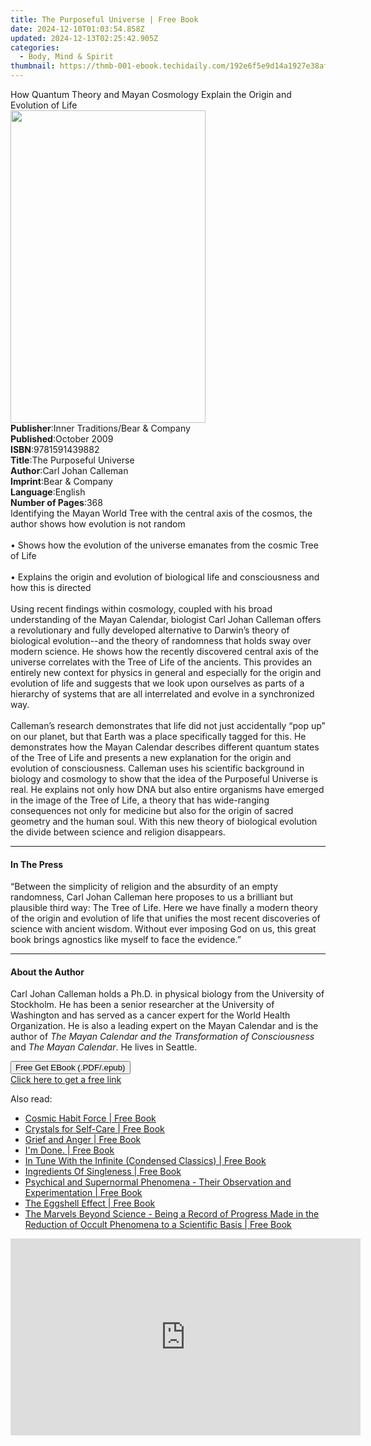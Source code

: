 ```yaml
---
title: The Purposeful Universe | Free Book
date: 2024-12-10T01:03:54.858Z
updated: 2024-12-13T02:25:42.905Z
categories:
  - Body, Mind & Spirit
thumbnail: https://thmb-001-ebook.techidaily.com/192e6f5e9d14a1927e38afc766dd432d29282dbbd8b15c5fa8cf66f9e4d2e1e8.jpg
---
```

<main id="book-container">
  <div class="flex flex-col">
    <div class="book-brief flex-1 py-6 px-4 sm:p-6 md:py-10 md:px-8">
      <!-- brief-->
      <div class="book-brief-main">
        How Quantum Theory and Mayan Cosmology Explain the Origin and Evolution
        of Life
      </div>
    </div>
    <div
      class="book-meta-info flex-1 grid gap-4 col-start-1 col-end-3 row-start-1 sm:mb-6 sm:grid-cols-4 lg:gap-6 lg:col-start-2 lg:row-end-6 lg:row-span-6 lg:mb-0"
    >
      <div
        class="book-meta-info-left place-content-center mt-4 p-4 text-sm leading-6 col-start-2 col-span-2 dark:text-slate-400"
      >
        <img
          class="w-full h-500 object-cover rounded-lg sm:h-255 sm:col-span-2 lg:col-span-full"
          src="https://img-001-ebook.techidaily.com/cf78fc663490a1db14b6d6796de2595dccc45d014eb4048e51dd9a304476c6ef.jpg"
          alt=""
          width="312"
          height="500"
        />
      </div>
      <div
        class="book-meta-info-right mt-2 col-start-1 row-start-2 col-span-3 self-center"
      >
        <!-- meta data  -->
        <div class="flex flex-col px-4 md:px-8">
          <div class="flex-1">
            <strong>Publisher</strong>:<span class="px-2"
              >Inner Traditions/Bear &amp; Company</span
            >
          </div>
          <div class="flex-1">
            <strong>Published</strong>:<span class="px-2">October 2009</span>
          </div>
          <div class="flex-1">
            <strong>ISBN</strong>:<span class="px-2">9781591439882</span>
          </div>
          <div class="flex-1">
            <strong>Title</strong>:<span class="px-2"
              >The Purposeful Universe</span
            >
          </div>
          <div class="flex-1">
            <strong>Author</strong>:<span class="px-2"
              >Carl Johan Calleman</span
            >
          </div>
          <div class="flex-1">
            <strong>Imprint</strong>:<span class="px-2"
              >Bear &amp; Company</span
            >
          </div>
          <div class="flex-1">
            <strong>Language</strong>:<span class="px-2">English</span>
          </div>
          <div class="flex-1">
            <strong>Number of Pages</strong>:<span class="px-2">368</span>
          </div>
        </div>
      </div>
    </div>
    <div class="book-description flex-1 py-6 px-4 sm:p-6 md:py-10 md:px-8">
      <div class="book-description-main">
        <div accordion-content="" id="description">
          Identifying the Mayan World Tree with the central axis of the cosmos,
          the author shows how evolution is not random <br />
          <br />• Shows how the evolution of the universe emanates from the
          cosmic Tree of Life <br />
          <br />• Explains the origin and evolution of biological life and
          consciousness and how this is directed <br />
          <br />Using recent findings within cosmology, coupled with his broad
          understanding of the Mayan Calendar, biologist Carl Johan Calleman
          offers a revolutionary and fully developed ­alternative to Darwin’s
          theory of biological evolution--and the theory of randomness that
          holds sway over modern science. He shows how the recently discovered
          central axis of the universe correlates with the Tree of Life of the
          ancients. This provides an entirely new context for physics in general
          and especially for the origin and evolution of life and suggests that
          we look upon ourselves as parts of a hierarchy of systems that are all
          interrelated and evolve in a synchronized way. <br />
          <br />Calleman’s research demonstrates that life did not just
          accidentally “pop up” on our planet, but that Earth was a place
          specifically tagged for this. He demonstrates how the Mayan Calendar
          describes different quantum states of the Tree of Life and presents a
          new explanation for the origin and evolution of consciousness.
          Calleman uses his scientific background in biology and cosmology to
          show that the idea of the Purposeful Universe is real. He explains not
          only how DNA but also entire organisms have emerged in the image of
          the Tree of Life, a theory that has wide-ranging consequences not only
          for medicine but also for the origin of sacred geometry and the human
          soul. With this new theory of biological evolution the divide between
          science and religion disappears.
        </div>
        <div class="accordion-fader"></div>
      </div>
    </div>
    <div class="book-excerpts flex-1 py-6 px-4 sm:p-6 md:py-10 md:px-8">
      <!-- excerpts-->
      <div class="book-excerpts-main">
        <hr />
        <h4 class="placeholder placeholder-heading">
          <span>In The Press</span>
        </h4>
        <p>
          “Between the simplicity of religion and the absurdity of an empty
          randomness, Carl Johan Calleman here proposes to us a brilliant but
          plausible third way: The Tree of Life. Here we have finally a modern
          theory of the origin and evolution of life that unifies the most
          recent discoveries of science with ancient wisdom. Without ever
          imposing God on us, this great book brings agnostics like myself to
          face the evidence.”
        </p>
      </div>
    </div>
    <div class="book-about-author flex-1 py-6 px-4 sm:p-6 md:py-10 md:px-8">
      <!-- about author-->
      <div class="book-main-author-main">
        <hr />
        <h4 class="placeholder placeholder-heading">
          <span>About the Author</span>
        </h4>
        <p>
          Carl Johan Calleman holds a Ph.D. in physical biology from the
          University of Stockholm. He has been a senior researcher at the
          University of Washington and has served as a cancer expert for the
          World Health Organization. He is also a leading expert on the Mayan
          Calendar and is the author of
          <i>The Mayan Calendar and the Transformation of Consciousness</i> and
          <i>The Mayan Calendar</i>. He lives in Seattle.
        </p>
      </div>
    </div>
    <div class="book-free-get flex-1 py-6 px-4 sm:p-6 md:py-10 md:px-8">
      <button
        id="btn-free-get"
        class="bg-blue-500 hover:bg-blue-700 text-white font-bold py-2 px-4 rounded"
      >
        Free Get EBook (.PDF/.epub)
      </button>
      <div id="countdown-display" class="px-2 text-lg mt-2"></div>
      <a
        id="free-link"
        class="hidden bg-blue-500 hover:bg-blue-700 text-white font-bold py-2 px-4 rounded"
        href="https://www.ebooks.com/en-us/book/95782520/the-purposeful-universe/carl-johan-calleman/"
        target="_blank"
        >Click here to get a free link</a
      >
    </div>
    <script>
      let countdownTime = 0;
      let countdownInterval = null;
      document
        .getElementById('btn-free-get')
        .addEventListener('click', startCountdown);
      function startCountdown() {
        countdownTime = new Date().getTime() + 60000 * 3;
        countdownInterval = setInterval(updateCountdown, 1000);
        document.getElementById('btn-free-get').disabled = true;
        document
          .getElementById('btn-free-get')
          .classList.add('bg-gray-500', 'cursor-not-allowed');
      }
      function updateCountdown() {
        let currentTime = new Date().getTime();
        let timeLeft = countdownTime - currentTime;
        let secondsLeft = Math.floor(timeLeft / 1000);
        document.getElementById('countdown-display').innerHTML =
          `Remaining time: ${secondsLeft} seconds.`;
        if (secondsLeft <= 0) {
          clearInterval(countdownInterval);
          document.getElementById('btn-free-get').classList.add('hidden');
          document.getElementById('free-link').classList.remove('hidden');
          document.getElementById('countdown-display').innerHTML = '';
        }
      }
    </script>
  </div>
</main>

<ins class="adsbygoogle"
      style="display:block"
      data-ad-client="ca-pub-7571918770474297"
      data-ad-slot="8358498916"
      data-ad-format="auto"
      data-full-width-responsive="true"></ins>
    

<span class="atpl-alsoreadstyle">Also read:</span>
<div><ul>
<li><a href="https://novels-ebooks.techidaily.com/210210664-9781722526733-cosmic-habit-force/"><u>Cosmic Habit Force | Free Book</u></a></li>
<li><a href="https://novels-ebooks.techidaily.com/210217563-9781529360240-crystals-for-self-care/"><u>Crystals for Self-Care | Free Book</u></a></li>
<li><a href="https://novels-ebooks.techidaily.com/210210858-9780998608853-grief-and-anger/"><u>Grief and Anger | Free Book</u></a></li>
<li><a href="https://novels-ebooks.techidaily.com/210211036-9781735852485-im-done/"><u>I'm Done. | Free Book</u></a></li>
<li><a href="https://novels-ebooks.techidaily.com/210210666-9781722521554-in-tune-with-the-infinite-condensed-classics/"><u>In Tune With the Infinite (Condensed Classics) | Free Book</u></a></li>
<li><a href="https://novels-ebooks.techidaily.com/210210671-9780578846897-ingredients-of-singleness/"><u>Ingredients Of Singleness | Free Book</u></a></li>
<li><a href="https://novels-ebooks.techidaily.com/210211134-9781528767767-psychical-and-supernormal-phenomena-their-observation-and-experimentation/"><u>Psychical and Supernormal Phenomena - Their Observation and Experimentation | Free Book</u></a></li>
<li><a href="https://novels-ebooks.techidaily.com/210211207-9781734025095-the-eggshell-effect/"><u>The Eggshell Effect | Free Book</u></a></li>
<li><a href="https://novels-ebooks.techidaily.com/210211133-9781528767828-the-marvels-beyond-science-being-a-record-of-progress-made-in-the-reduction-of-occult-phenomena-to-a-scientific-basis/"><u>The Marvels Beyond Science - Being a Record of Progress Made in the Reduction of Occult Phenomena to a Scientific Basis | Free Book</u></a></li>
</ul></div>

<!-- affiliate ads begin -->
<iframe width="560" height="315" src="https://www.youtube.com/embed/UUPt2zKtJ5k?si=LLHdsFDLzVByJsKj" title="YouTube video player" frameborder="0" allow="accelerometer; autoplay; clipboard-write; encrypted-media; gyroscope; picture-in-picture; web-share" referrerpolicy="strict-origin-when-cross-origin" allowfullscreen></iframe>
<!-- affiliate ads end -->

